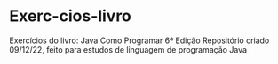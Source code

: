 # Exerc-cios-livro
Exercícios do livro: Java Como Programar 6ª Edição 
Repositório criado 09/12/22, feito para estudos de linguagem de programação Java 

